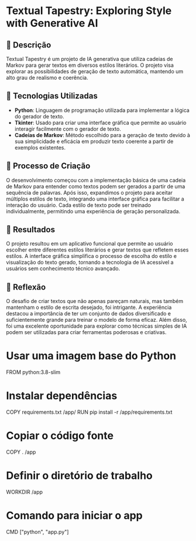 # Textual Tapestry: Exploring Style with Generative AI

## 📒 Descrição
Textual Tapestry é um projeto de IA generativa que utiliza cadeias de Markov para gerar textos em diversos estilos literários. O projeto visa explorar as possibilidades de geração de texto automática, mantendo um alto grau de realismo e coerência.

## 🤖 Tecnologias Utilizadas
- **Python**: Linguagem de programação utilizada para implementar a lógica do gerador de texto.
- **Tkinter**: Usado para criar uma interface gráfica que permite ao usuário interagir facilmente com o gerador de texto.
- **Cadeias de Markov**: Método escolhido para a geração de texto devido à sua simplicidade e eficácia em produzir texto coerente a partir de exemplos existentes.

## 🧐 Processo de Criação
O desenvolvimento começou com a implementação básica de uma cadeia de Markov para entender como textos podem ser gerados a partir de uma sequência de palavras. Após isso, expandimos o projeto para aceitar múltiplos estilos de texto, integrando uma interface gráfica para facilitar a interação do usuário. Cada estilo de texto pode ser treinado individualmente, permitindo uma experiência de geração personalizada.

## 🚀 Resultados
O projeto resultou em um aplicativo funcional que permite ao usuário escolher entre diferentes estilos literários e gerar textos que refletem esses estilos. A interface gráfica simplifica o processo de escolha do estilo e visualização do texto gerado, tornando a tecnologia de IA acessível a usuários sem conhecimento técnico avançado.

## 💭 Reflexão
O desafio de criar textos que não apenas pareçam naturais, mas também mantenham o estilo de escrita desejado, foi intrigante. A experiência destacou a importância de ter um conjunto de dados diversificado e suficientemente grande para treinar o modelo de forma eficaz. Além disso, foi uma excelente oportunidade para explorar como técnicas simples de IA podem ser utilizadas para criar ferramentas poderosas e criativas.

# Usar uma imagem base do Python
FROM python:3.8-slim

# Instalar dependências
COPY requirements.txt /app/
RUN pip install -r /app/requirements.txt

# Copiar o código fonte
COPY . /app

# Definir o diretório de trabalho
WORKDIR /app

# Comando para iniciar o app
CMD ["python", "app.py"]
